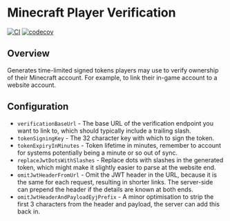 # Minecraft Player Verification
[![CI](https://github.com/TheShireMinecraft/minecraft-player-verification/actions/workflows/_ci_master_build_and_test.yml/badge.svg?branch=master)](https://github.com/TheShireMinecraft/minecraft-player-verification/actions/workflows/_ci_master_build_and_test.yml)
[![codecov](https://codecov.io/gh/TheShireMinecraft/minecraft-player-verification/branch/master/graph/badge.svg?token=T18NMVNX5L)](https://codecov.io/gh/TheShireMinecraft/minecraft-player-verification)

## Overview
Generates time-limited signed tokens players may use to verify ownership of their Minecraft account. For example, to link their in-game account to a website account.

## Configuration
- `verificationBaseUrl` - The base URL of the verification endpoint you want to link to, which should typically include a trailing slash.
- `tokenSigningKey` - The 32 character key with which to sign the token.
- `tokenExpiryInMinutes` - Token lifetime in minutes, remember to account for systems potentially being a minute or so out of sync.
- `replaceJwtDotsWithSlashes` - Replace dots with slashes in the generated token, which might make it slightly easier to parse at the website end.
- `omitJwtHeaderFromUrl` - Omit the JWT header in the URL, because it is the same for each request, resulting in shorter links. The server-side can prepend the header if the details are known at both ends.
- `omitJwtHeaderAndPayloadEyjPrefix` - A minor optimisation to strip the first 3 characters from the header and payload, the server can add this back in.
